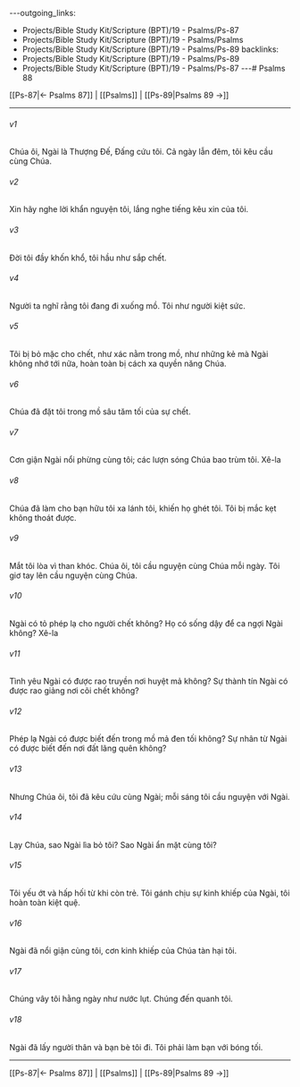 ---outgoing_links:
  - Projects/Bible Study Kit/Scripture (BPT)/19 - Psalms/Ps-87
  - Projects/Bible Study Kit/Scripture (BPT)/19 - Psalms/Psalms
  - Projects/Bible Study Kit/Scripture (BPT)/19 - Psalms/Ps-89
backlinks:
  - Projects/Bible Study Kit/Scripture (BPT)/19 - Psalms/Ps-89
  - Projects/Bible Study Kit/Scripture (BPT)/19 - Psalms/Ps-87
---# Psalms 88

[[Ps-87|← Psalms 87]] | [[Psalms]] | [[Ps-89|Psalms 89 →]]
***



###### v1 
Chúa ôi, Ngài là Thượng Đế, Đấng cứu tôi. Cả ngày lẫn đêm, tôi kêu cầu cùng Chúa. 

###### v2 
Xin hãy nghe lời khẩn nguyện tôi, lắng nghe tiếng kêu xin của tôi. 

###### v3 
Đời tôi đầy khốn khổ, tôi hầu như sắp chết. 

###### v4 
Người ta nghĩ rằng tôi đang đi xuống mồ. Tôi như người kiệt sức. 

###### v5 
Tôi bị bỏ mặc cho chết, như xác nằm trong mồ, như những kẻ mà Ngài không nhớ tới nữa, hoàn toàn bị cách xa quyền năng Chúa. 

###### v6 
Chúa đã đặt tôi trong mồ sâu tăm tối của sự chết. 

###### v7 
Cơn giận Ngài nổi phừng cùng tôi; các lượn sóng Chúa bao trùm tôi. Xê-la 

###### v8 
Chúa đã làm cho bạn hữu tôi xa lánh tôi, khiến họ ghét tôi. Tôi bị mắc kẹt không thoát được. 

###### v9 
Mắt tôi lòa vì than khóc. Chúa ôi, tôi cầu nguyện cùng Chúa mỗi ngày. Tôi giơ tay lên cầu nguyện cùng Chúa. 

###### v10 
Ngài có tỏ phép lạ cho người chết không? Họ có sống dậy để ca ngợi Ngài không? Xê-la 

###### v11 
Tình yêu Ngài có được rao truyền nơi huyệt mả không? Sự thành tín Ngài có được rao giảng nơi cõi chết không? 

###### v12 
Phép lạ Ngài có được biết đến trong mồ mả đen tối không? Sự nhân từ Ngài có được biết đến nơi đất lãng quên không? 

###### v13 
Nhưng Chúa ôi, tôi đã kêu cứu cùng Ngài; mỗi sáng tôi cầu nguyện với Ngài. 

###### v14 
Lạy Chúa, sao Ngài lìa bỏ tôi? Sao Ngài ẩn mặt cùng tôi? 

###### v15 
Tôi yếu ớt và hấp hối từ khi còn trẻ. Tôi gánh chịu sự kinh khiếp của Ngài, tôi hoàn toàn kiệt quệ. 

###### v16 
Ngài đã nổi giận cùng tôi, cơn kinh khiếp của Chúa tàn hại tôi. 

###### v17 
Chúng vây tôi hằng ngày như nước lụt. Chúng đến quanh tôi. 

###### v18 
Ngài đã lấy người thân và bạn bè tôi đi. Tôi phải làm bạn với bóng tối.

***
[[Ps-87|← Psalms 87]] | [[Psalms]] | [[Ps-89|Psalms 89 →]]
